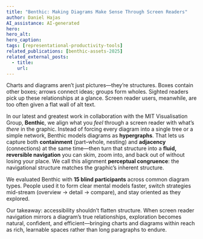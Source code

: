 ```yaml
---
title: "Benthic: Making Diagrams Make Sense Through Screen Readers"
author: Daniel Hajas
AI_assistance: AI-generated
hero: 
hero_alt: 
hero_caption: 
tags: [representational-productivity-tools]
related_publications: [benthic-assets-2025]
related_external_posts:
  - title:
    url:
---
```


Charts and diagrams aren’t just pictures—they’re structures. Boxes contain other boxes; arrows connect ideas; groups form wholes. Sighted readers pick up these relationships at a glance. Screen reader users, meanwhile, are too often given a flat wall of alt text.

<!--more-->

In our latest and greatest work in collaboration with the MIT Visualisation Group, **Benthic**, we align what you *feel* through a screen reader with what’s *there* in the graphic. Instead of forcing every diagram into a single tree or a simple network, Benthic models diagrams as **hypergraphs**. That lets us capture both **containment** (part–whole, nesting) and **adjacency** (connections) at the same time—then turn that structure into a **fluid, reversible navigation** you can skim, zoom into, and back out of without losing your place. We call this alignment **perceptual congruence**: the navigational structure matches the graphic’s inherent structure.

We evaluated Benthic with **15 blind participants** across common diagram types. People used it to form clear mental models faster, switch strategies mid-stream (overview → detail → compare), and stay oriented as they explored.

Our takeaway: accessibility shouldn’t flatten structure. When screen reader navigation mirrors a diagram’s true relationships, exploration becomes natural, confident, and efficient—bringing charts and diagrams within reach as rich, learnable spaces rather than long paragraphs to endure.